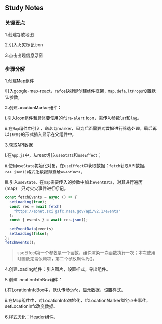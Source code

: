 ## Study Notes

### 关键要点

1.创建谷歌地图

2.引入火灾标记icon

3.点击出现信息浮窗

### 步骤分解

1.创建Map组件：

引入google-map-react，`rafce`快捷键创建组件框架，`Map.defaultProps`设置默认参数。

2.创建LocationMarker组件：

i.引入Icon组件和具体要使用的`fire-alert` icon，需传入参数`lat`和`lng`。

ii.在`Map`组件中引入，命名为marker，因为后面需要对数据进行筛选处理，最后再以`{标签}`的形式插入显示在父组件中。

3.获取API数据

i.在`App.js`中，从react引入`useState`和`useEffect`；

ii.使用`useState`初始化对象，在`useEffect`中获取数据：`fetch`获取API数据，`res.json()`格式化数据赋值给`eventData`。

iii.引入`useState`，在`map`需要传入的参数中加上`eventData`，对其进行遍历(map)，只对火灾事件进行标记。

```js
const fetchEvents = async () => {
  setLoading(true);
  const res = await fetch(
    "https://eonet.sci.gsfc.nasa.gov/api/v2.1/events"
  );
  const { events } = await res.json();

  setEventData(events);
  setLoading(false);
};
fetchEvents();
```

> useEffect第一个参数是一个函数，组件渲染一次函数执行一次；本次使用时函数无需依赖项，第二个参数默认为[]。

4.创建Loading组件：引入图片，设置样式，导出组件。

5.创建LocationInfoBox组件：

i.在LocationInfoBox中，默认传参`info`，显示数据，设置样式。

ii.在Map组件中，对LocationInfo初始化，给LocationMarker绑定点击事件，setLocationInfo改变数据。

6.样式优化：Header组件。
